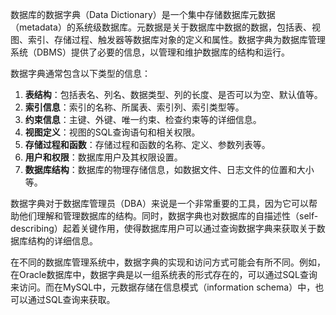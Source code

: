 数据库的数据字典（Data Dictionary）是一个集中存储数据库元数据（metadata）的系统级数据库。元数据是关于数据库中数据的数据，包括表、视图、索引、存储过程、触发器等数据库对象的定义和属性。数据字典为数据库管理系统（DBMS）提供了必要的信息，以管理和维护数据库的结构和运行。

数据字典通常包含以下类型的信息：

1. **表结构**：包括表名、列名、数据类型、列的长度、是否可以为空、默认值等。
2. **索引信息**：索引的名称、所属表、索引列、索引类型等。
3. **约束信息**：主键、外键、唯一约束、检查约束等的详细信息。
4. **视图定义**：视图的SQL查询语句和相关权限。
5. **存储过程和函数**：存储过程和函数的名称、定义、参数列表等。
6. **用户和权限**：数据库用户及其权限设置。
7. **数据库结构**：数据库的物理存储信息，如数据文件、日志文件的位置和大小等。

数据字典对于数据库管理员（DBA）来说是一个非常重要的工具，因为它可以帮助他们理解和管理数据库的结构。同时，数据字典也对数据库的自描述性（self-describing）起着关键作用，使得数据库用户可以通过查询数据字典来获取关于数据库结构的详细信息。

在不同的数据库管理系统中，数据字典的实现和访问方式可能会有所不同。例如，在Oracle数据库中，数据字典是以一组系统表的形式存在的，可以通过SQL查询来访问。而在MySQL中，元数据存储在信息模式（information schema）中，也可以通过SQL查询来获取。
